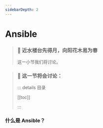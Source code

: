 ```yaml
---
sidebarDepth: 2
---
```


# Ansible

> ### 🌙 近水楼台先得月，向阳花木易为春
>
> 这一小节我们将讨论。

> ### 🔖 这一节将会讨论：
>
> ::: details 目录
>
> [[toc]]
>
> :::

### 什么是 Ansible？
